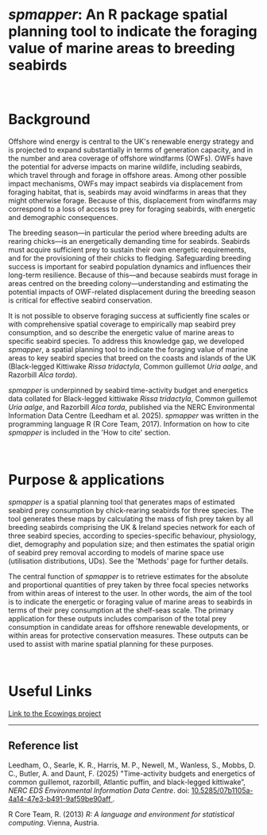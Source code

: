 # ***spmapper*: An R package spatial planning tool to indicate the foraging value of marine areas to breeding seabirds**

<br>

# Background 
Offshore wind energy is central to the UK's renewable energy strategy and is projected to expand substantially in terms of generation capacity, and in the number and area coverage of offshore windfarms (OWFs). OWFs have the potential for adverse impacts on marine wildlife, including seabirds, which travel through and forage in offshore areas. Among other possible impact mechanisms, OWFs may impact seabirds via displacement from foraging habitat, that is, seabirds may avoid windfarms in areas that they might otherwise forage. Because of this, displacement from windfarms may correspond to a loss of access to prey for foraging seabirds, with energetic and demographic consequences. 

The breeding season—in particular the period where breeding adults are rearing chicks—is an energetically demanding time for seabirds. Seabirds must acquire sufficient prey to sustain their own energetic requirements, and for the provisioning of their chicks to fledging. Safeguarding breeding success is important for seabird population dynamics and influences their long-term resilience. Because of this—and because seabirds must forage in areas centred on the breeding colony—understanding and estimating the potential impacts of OWF-related displacement during the breeding season is critical for effective seabird conservation.

It is not possible to observe foraging success at sufficiently fine scales or with comprehensive spatial coverage to empirically map seabird prey consumption, and so describe the energetic value of marine areas to specific seabird species. To address this knowledge gap, we developed *spmapper*, a spatial planning tool to indicate the foraging value of marine areas to key seabird species that breed on the coasts and islands of the UK (Black-legged Kittiwake *Rissa tridactyla*, Common guillemot *Uria aalge*, and Razorbill *Alca torda*).

*spmapper* is underpinned by seabird time-activity budget and energetics data collated for Black-legged kittiwake *Rissa tridactyla*, Common guillemot *Uria aalge*, and Razorbill *Alca torda*, published via the NERC Environmental Information Data Centre (Leedham et al. 2025). *spmapper* was written in the programming language R (R Core Team, 2017). Information on how to cite *spmapper* is included in the 'How to cite' section. 

<br>

# Purpose & applications
*spmapper* is a spatial planning tool that generates maps of estimated seabird prey consumption by chick-rearing seabirds for three species. The tool generates these maps by calculating the mass of fish prey taken by all breeding seabirds comprising the UK & Ireland species network for each of three seabird species, according to species-specific behaviour, physiology, diet, demography and population size; and then estimates the spatial origin of seabird prey removal according to models of marine space use (utilisation distributions, UDs). See the 'Methods' page for further details. 

The central function of *spmapper* is to retrieve estimates for the absolute and proportional quantities of prey taken by three focal species networks from within areas of interest to the user. In other words, the aim of the tool is to indicate the energetic or foraging value of marine areas to seabirds in terms of their prey consumption at the shelf-seas scale. The primary application for these outputs includes comparison of the total prey consumption in candidate areas for offshore renewable developments, or within areas for protective conservation measures. These outputs can be used to assist with marine spatial planning for these purposes.


<br>

# Useful Links
  
  [Link to the Ecowings project](https://ecowind.uk/projects/ecowings/)

------------------------------------------------  
## Reference list

Leedham, O., Searle, K. R., Harris, M. P., Newell, M., Wanless, S., Mobbs, D. C., Butler, A. and Daunt, F. (2025) "Time-activity budgets and energetics of common guillemot, razorbill, Atlantic puffin, and black-legged kittiwake”, *NERC EDS Environmental Information Data Centre*. doi: <a href="https://www.doi.org/10.5285/07b1105a-4a14-47e3-b491-9af59be90aff" target="_blank">
10.5285/07b1105a-4a14-47e3-b491-9af59be90aff
</a>.

R Core Team, R. (2013) *R: A language and environment for statistical computing*. Vienna, Austria.


<br>
